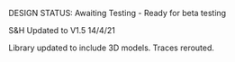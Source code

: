 DESIGN STATUS: Awaiting Testing - Ready for beta testing

S&H Updated to V1.5 14/4/21

Library updated to include 3D models.
Traces rerouted.
